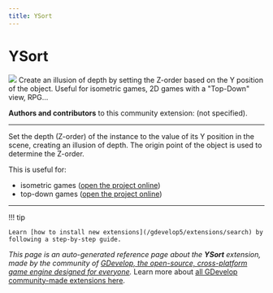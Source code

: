 ```yaml
---
title: YSort
---
```

# YSort

![](https://resources.gdevelop-app.com/assets/Icons/sort-ascending.svg)
Create an illusion of depth by setting the Z-order based on the Y position of the object. Useful for isometric games, 2D games with a "Top-Down" view, RPG...

**Authors and contributors** to this community extension: (not specified).

---

Set the depth (Z-order) of the instance to the value of its Y position in the scene, creating an illusion of depth. The origin point of the object is used to determine the Z-order.

This is useful for:

- isometric games ([open the project online](https://editor.gdevelop.io/?project=example://isometric-game))
- top-down games ([open the project online](https://editor.gdevelop.io/?project=example://top-down-grid-movement))

---

!!! tip

    Learn [how to install new extensions](/gdevelop5/extensions/search) by following a step-by-step guide.

*This page is an auto-generated reference page about the **YSort** extension, made by the community of [GDevelop, the open-source, cross-platform game engine designed for everyone](https://gdevelop.io/).* Learn more about [all GDevelop community-made extensions here](/gdevelop5/extensions).